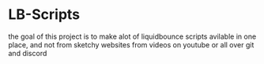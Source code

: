 # LB-Scripts
the goal of this project is to make alot of liquidbounce scripts avilable in one place, and not from sketchy websites from videos on youtube or all over git and discord
